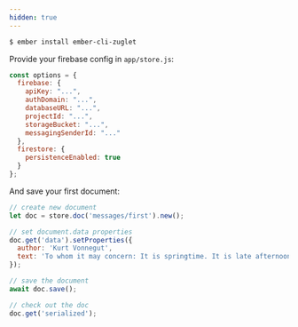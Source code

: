```yaml
---
hidden: true
---
```

``` bash
$ ember install ember-cli-zuglet
```

Provide your firebase config in `app/store.js`:

``` javascript
const options = {
  firebase: {
    apiKey: "...",
    authDomain: "...",
    databaseURL: "...",
    projectId: "...",
    storageBucket: "...",
    messagingSenderId: "..."
  },
  firestore: {
    persistenceEnabled: true
  }
};
```

And save your first document:

``` javascript
// create new document
let doc = store.doc('messages/first').new();

// set document.data properties
doc.get('data').setProperties({
  author: 'Kurt Vonnegut',
  text: 'To whom it may concern: It is springtime. It is late afternoon.'
});

// save the document
await doc.save();

// check out the doc
doc.get('serialized');
```
